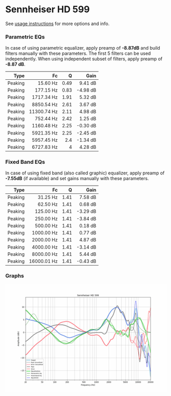 # Sennheiser HD 599
See [usage instructions](https://github.com/jaakkopasanen/AutoEq#usage) for more options and info.

### Parametric EQs
In case of using parametric equalizer, apply preamp of **-8.87dB** and build filters manually
with these parameters. The first 5 filters can be used independently.
When using independent subset of filters, apply preamp of **-8.87 dB**.

| Type    | Fc          |    Q | Gain     |
|--------:|------------:|-----:|---------:|
| Peaking | 15.60 Hz    | 0.49 | 9.41 dB  |
| Peaking | 177.15 Hz   | 0.83 | -4.98 dB |
| Peaking | 1717.34 Hz  | 1.91 | 5.32 dB  |
| Peaking | 8850.54 Hz  | 2.61 | 3.67 dB  |
| Peaking | 11300.74 Hz | 2.11 | 4.98 dB  |
| Peaking | 752.44 Hz   | 2.42 | 1.25 dB  |
| Peaking | 1160.48 Hz  | 2.25 | -0.30 dB |
| Peaking | 5921.35 Hz  | 2.25 | -2.45 dB |
| Peaking | 5957.45 Hz  | 2.4  | -1.34 dB |
| Peaking | 6727.83 Hz  | 4    | 4.28 dB  |

### Fixed Band EQs
In case of using fixed band (also called graphic) equalizer, apply preamp of **-7.55dB**
(if available) and set gains manually with these parameters.

| Type    | Fc          |    Q | Gain     |
|--------:|------------:|-----:|---------:|
| Peaking | 31.25 Hz    | 1.41 | 7.58 dB  |
| Peaking | 62.50 Hz    | 1.41 | 0.68 dB  |
| Peaking | 125.00 Hz   | 1.41 | -3.29 dB |
| Peaking | 250.00 Hz   | 1.41 | -3.84 dB |
| Peaking | 500.00 Hz   | 1.41 | 0.18 dB  |
| Peaking | 1000.00 Hz  | 1.41 | 0.77 dB  |
| Peaking | 2000.00 Hz  | 1.41 | 4.87 dB  |
| Peaking | 4000.00 Hz  | 1.41 | -3.14 dB |
| Peaking | 8000.00 Hz  | 1.41 | 5.44 dB  |
| Peaking | 16000.01 Hz | 1.41 | -0.43 dB |

### Graphs
![](./Sennheiser%20HD%20599.png)